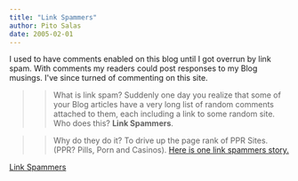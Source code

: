 ```yaml
---
title: "Link Spammers"
author: Pito Salas
date: 2005-02-01
---
```


I used to have comments enabled on this blog until I got overrun by link spam.
With comments my readers could post responses to my Blog musings. I've since
turned of commenting on this site.

>>

>> What is link spam? Suddenly one day you realize that some of your Blog
articles have a very long list of random comments attached to them, each
including a link to some random site. Who does this? **Link Spammers**.

>>

>> Why do they do it? To drive up the page rank of PPR Sites. (PPR? Pills,
Porn and Casinos). [Here is one link spammers
story.](<http://www.theregister.co.uk/2005/01/31/link_spamer_interview/>)


[Link Spammers](None)
